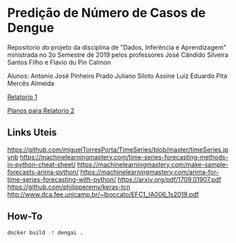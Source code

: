 # Predição de Número de Casos de Dengue

Repositorio do projeto da disciplina de "Dados, Inferência e Aprendizagem" 
ministrada no 2o Semestre de 2019 pelos professores 
José Cândido Silveira Santos Filho e Flavio du Pin Calmon

Alunos:
Antonio José Pinheiro Prado
Juliano Siloto Assine
Luiz Eduardo Pita Mercês Almeida

[Relatorio 1](report1.pdf)

[Planos para Relatorio 2](report2.md)

## Links Uteis
https://github.com/miguelTorresPorta/TimeSeries/blob/master/timeSeries.ipynb
https://machinelearningmastery.com/time-series-forecasting-methods-in-python-cheat-sheet/
https://machinelearningmastery.com/make-sample-forecasts-arima-python/
https://machinelearningmastery.com/arima-for-time-series-forecasting-with-python/
https://arxiv.org/pdf/1709.01907.pdf
https://github.com/philipperemy/keras-tcn
http://www.dca.fee.unicamp.br/~lboccato/EFC1_IA006_1s2019.pdf

## How-To
```bash
docker build -t dengai .
```

